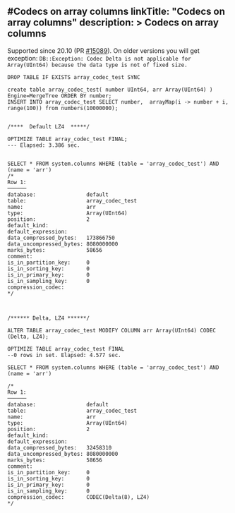 #Codecs on array columns
linkTitle: "Codecs on array columns"
description: >
    Codecs on array columns
---



Supported since 20.10 (PR [\#15089](https://github.com/ClickHouse/ClickHouse/pull/15089)). On older versions you will get exception:
`DB::Exception: Codec Delta is not applicable for Array(UInt64) because the data type is not of fixed size.`


```
DROP TABLE IF EXISTS array_codec_test SYNC

create table array_codec_test( number UInt64, arr Array(UInt64) ) Engine=MergeTree ORDER BY number;
INSERT INTO array_codec_test SELECT number,  arrayMap(i -> number + i, range(100)) from numbers(10000000);


/****  Default LZ4  *****/

OPTIMIZE TABLE array_codec_test FINAL;
--- Elapsed: 3.386 sec.


SELECT * FROM system.columns WHERE (table = 'array_codec_test') AND (name = 'arr')
/*
Row 1:
──────
database:                default
table:                   array_codec_test
name:                    arr
type:                    Array(UInt64)
position:                2
default_kind:         
default_expression:   
data_compressed_bytes:   173866750
data_uncompressed_bytes: 8080000000
marks_bytes:             58656
comment:              
is_in_partition_key:     0
is_in_sorting_key:       0
is_in_primary_key:       0
is_in_sampling_key:      0
compression_codec:    
*/



/****** Delta, LZ4 ******/

ALTER TABLE array_codec_test MODIFY COLUMN arr Array(UInt64) CODEC (Delta, LZ4);

OPTIMIZE TABLE array_codec_test FINAL
--0 rows in set. Elapsed: 4.577 sec.

SELECT * FROM system.columns WHERE (table = 'array_codec_test') AND (name = 'arr')

/*
Row 1:
──────
database:                default
table:                   array_codec_test
name:                    arr
type:                    Array(UInt64)
position:                2
default_kind:         
default_expression:   
data_compressed_bytes:   32458310
data_uncompressed_bytes: 8080000000
marks_bytes:             58656
comment:              
is_in_partition_key:     0
is_in_sorting_key:       0
is_in_primary_key:       0
is_in_sampling_key:      0
compression_codec:       CODEC(Delta(8), LZ4)
*/
```
